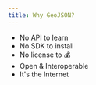 ```yaml
---
title: Why GeoJSON?
---
```


* No API to learn
* No SDK to install
* No license to :moneybag:
* Open & Interoperable
* It's the Internet
